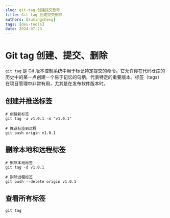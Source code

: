 ```yaml
---
slug: git-tag-创建提交删除
title: Git tag 创建提交删除
authors: [sumingcheng]
tags: [dev-tools]
date: 2024-07-23
---
```


# Git tag 创建、提交、删除



 



`git tag` 是 Git 版本控制系统中用于标记特定提交的命令。它允许你在代码仓库的历史中的某一点创建一个易于记忆的句柄，代表特定的重要版本。标签（tags）在项目管理中非常有用，尤其是在发布软件版本时。

## 创建并推送标签  
```
# 创建新标签
git tag -a v1.0.1 -m "v1.0.1"

# 推送标签到远程
git push origin v1.0.1

```
## 删除本地和远程标签  
```
# 删除本地标签
git tag -d v1.0.1

# 删除远程标签
git push --delete origin v1.0.1
```
## 查看所有标签  
```
git tag
```